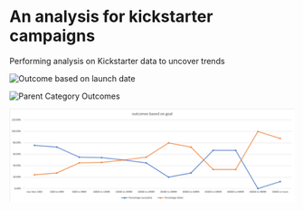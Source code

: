# An analysis for kickstarter campaigns
Performing analysis on Kickstarter data to uncover trends


![Outcome based on launch date](https://user-images.githubusercontent.com/100528885/159187096-0c52609f-ebc2-4227-acd4-a9f537de1ef5.png)

![Parent Category Outcomes](https://user-images.githubusercontent.com/100528885/159187639-c7d1790a-c46d-4d9d-bfe0-bafc0c9ca4bf.png)


![Alt text](/outcomes_vs_goals.png "Image")
